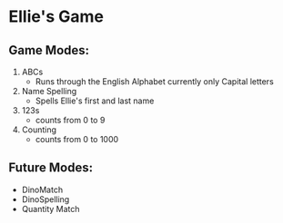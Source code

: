 # Ellie's Game

## Game Modes:

1. ABCs
    - Runs through the English Alphabet currently only Capital letters
2. Name Spelling
    - Spells Ellie's first and last name
3. 123s
    - counts from 0 to 9
4. Counting
    - counts from 0 to 1000

## Future Modes:

- DinoMatch
- DinoSpelling
- Quantity Match

